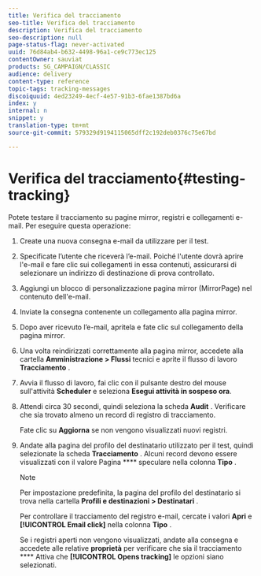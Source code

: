 ```yaml
---
title: Verifica del tracciamento
seo-title: Verifica del tracciamento
description: Verifica del tracciamento
seo-description: null
page-status-flag: never-activated
uuid: 76d84ab4-b632-4498-96a1-ce9c773ec125
contentOwner: sauviat
products: SG_CAMPAIGN/CLASSIC
audience: delivery
content-type: reference
topic-tags: tracking-messages
discoiquuid: 4ed23249-4ecf-4e57-91b3-6fae1387bd6a
index: y
internal: n
snippet: y
translation-type: tm+mt
source-git-commit: 579329d9194115065dff2c192deb0376c75e67bd

---
```



# Verifica del tracciamento{#testing-tracking}

Potete testare il tracciamento su pagine mirror, registri e collegamenti e-mail. Per eseguire questa operazione:

1. Create una nuova consegna e-mail da utilizzare per il test.
1. Specificate l’utente che riceverà l’e-mail. Poiché l&#39;utente dovrà aprire l&#39;e-mail e fare clic sui collegamenti in essa contenuti, assicurarsi di selezionare un indirizzo di destinazione di prova controllato.
1. Aggiungi un blocco di personalizzazione pagina mirror (MirrorPage) nel contenuto dell&#39;e-mail.
1. Inviate la consegna contenente un collegamento alla pagina mirror.
1. Dopo aver ricevuto l’e-mail, apritela e fate clic sul collegamento della pagina mirror.
1. Una volta reindirizzati correttamente alla pagina mirror, accedete alla cartella **Amministrazione > Flussi** tecnici e aprite il flusso di lavoro **Tracciamento** .
1. Avvia il flusso di lavoro, fai clic con il pulsante destro del mouse sull&#39;attività **Scheduler** e seleziona **Esegui attività in sospeso ora**.
1. Attendi circa 30 secondi, quindi seleziona la scheda **Audit** . Verificare che sia trovato almeno un record di registro di tracciamento.

   Fate clic su **Aggiorna** se non vengono visualizzati nuovi registri.

1. Andate alla pagina del profilo del destinatario utilizzato per il test, quindi selezionate la scheda **Tracciamento** . Alcuni record devono essere visualizzati con il valore Pagina **** speculare nella colonna **Tipo** .

   >[!NOTE]
   >
   >Per impostazione predefinita, la pagina del profilo del destinatario si trova nella cartella **Profili e destinazioni > Destinatari** .

   Per controllare il tracciamento del registro e-mail, cercate i valori **Apri** e **[!UICONTROL Email click]** nella colonna **Tipo** .

   Se i registri aperti non vengono visualizzati, andate alla consegna e accedete alle relative **proprietà** per verificare che sia il tracciamento **** Attiva che **[!UICONTROL Opens tracking]** le opzioni siano selezionati.

